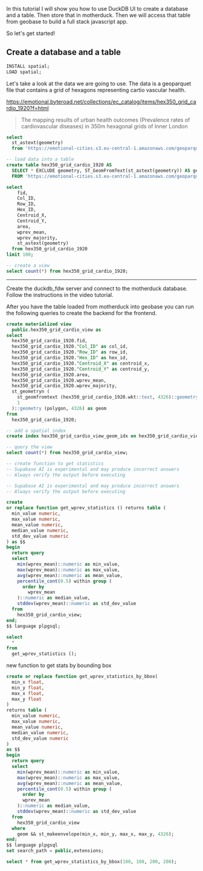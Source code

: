 In this tutorial I will show you how to use DuckDB UI to create a database and a table. Then store that in motherduck. Then we will access that table from geobase to build a full stack javascript app.

So let's get started!

## Create a database and a table


```sql
INSTALL spatial;
LOAD spatial;
```

Let's take a look at the data we are going to use. The data is a geoparquet file that contains a grid of hexagons representing cartio vascular health.

https://emotional.byteroad.net/collections/ec_catalog/items/hex350_grid_cardio_1920?f=html

>  The mapping results of urban health outcomes (Prevalence rates of cardiovascular diseases) in 350m hexagonal grids of Inner London

```sql
select 
  st_astext(geometry) 
  from 'https://emotional-cities.s3.eu-central-1.amazonaws.com/geoparquet/hex350_grid_cardio_1920.parquet' limit 10;
```

```sql
-- load data into a table
create table hex350_grid_cardio_1920 AS 
  SELECT * EXCLUDE geometry, ST_GeomFromText(st_astext(geometry)) AS geometry
  FROM 'https://emotional-cities.s3.eu-central-1.amazonaws.com/geoparquet/hex350_grid_cardio_1920.parquet'
```

```sql
select
	fid,
	Col_ID,
	Row_ID,
	Hex_ID,
	Centroid_X,
	Centroid_Y,
	area,
	wprev_mean,
	wprev_majority,
    st_astext(geometry) 
  from hex350_grid_cardio_1920
limit 100;
```

```sql
-- create a view
select count(*) from hex350_grid_cardio_1920;
```

----

Create the duckdb_fdw server and connect to the motherduck database. Follow the instructions in the video tutorial.

After you have the table loaded from motherduck into geobase you can run the following queries to create the backend for the frontend.

```sql
create materialized view
  public.hex350_grid_cardio_view as
select
  hex350_grid_cardio_1920.fid,
  hex350_grid_cardio_1920."Col_ID" as col_id,
  hex350_grid_cardio_1920."Row_ID" as row_id,
  hex350_grid_cardio_1920."Hex_ID" as hex_id,
  hex350_grid_cardio_1920."Centroid_X" as centroid_x,
  hex350_grid_cardio_1920."Centroid_Y" as centroid_y,
  hex350_grid_cardio_1920.area,
  hex350_grid_cardio_1920.wprev_mean,
  hex350_grid_cardio_1920.wprev_majority,
  st_geometryn (
    st_geomfromtext (hex350_grid_cardio_1920.wkt::text, 4326)::geometry (MultiPolygon, 4326),
    1
  )::geometry (polygon, 4326) as geom
from
  hex350_grid_cardio_1920;
```

```sql
-- add a spatial index
create index hex350_grid_cardio_view_geom_idx on hex350_grid_cardio_view using GIST (geom);
```

```sql
-- query the view
select count(*) from hex350_grid_cardio_view;
```

```sql
-- create function to get statistics
-- Supabase AI is experimental and may produce incorrect answers
-- Always verify the output before executing

-- Supabase AI is experimental and may produce incorrect answers
-- Always verify the output before executing

create
or replace function get_wprev_statistics () returns table (
  min_value numeric,
  max_value numeric,
  mean_value numeric,
  median_value numeric,
  std_dev_value numeric
) as $$
begin
  return query
  select
    min(wprev_mean)::numeric as min_value,
    max(wprev_mean)::numeric as max_value,
    avg(wprev_mean)::numeric as mean_value,
    percentile_cont(0.5) within group (
      order by
        wprev_mean
    )::numeric as median_value,
    stddev(wprev_mean)::numeric as std_dev_value
  from
    hex350_grid_cardio_view;
end;
$$ language plpgsql;

select
  *
from
  get_wprev_statistics ();
```



new function to get stats by bounding box
```sql
create or replace function get_wprev_statistics_by_bbox(
  min_x float,
  min_y float,
  max_x float,
  max_y float
)
returns table (
  min_value numeric,
  max_value numeric,
  mean_value numeric,
  median_value numeric,
  std_dev_value numeric
)
as $$
begin
  return query
  select
    min(wprev_mean)::numeric as min_value,
    max(wprev_mean)::numeric as max_value,
    avg(wprev_mean)::numeric as mean_value,
    percentile_cont(0.5) within group (
      order by
      wprev_mean
    )::numeric as median_value,
    stddev(wprev_mean)::numeric as std_dev_value
  from
    hex350_grid_cardio_view
  where
    geom && st_makeenvelope(min_x, min_y, max_x, max_y, 4326);
end;
$$ language plpgsql
set search_path = public,extensions;

select * from get_wprev_statistics_by_bbox(100, 100, 200, 200);
```


